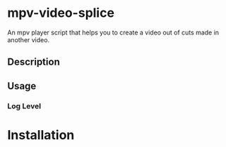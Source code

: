 # mpv-video-splice
An mpv player script that helps you to create a video out of cuts made in another video.

## Description

## Usage

### Log Level

# Installation
